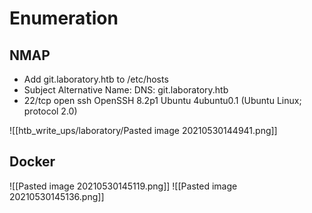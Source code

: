 # Enumeration

## NMAP

- Add git.laboratory.htb to /etc/hosts
- Subject Alternative Name: DNS: git.laboratory.htb
- 22/tcp open ssh OpenSSH 8.2p1 Ubuntu 4ubuntu0.1 (Ubuntu Linux; protocol 2.0)

![[htb_write_ups/laboratory/Pasted image 20210530144941.png]]

## Docker

![[Pasted image 20210530145119.png]]
![[Pasted image 20210530145136.png]]